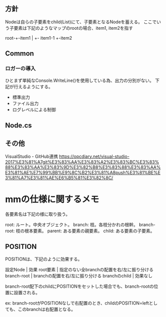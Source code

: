 ﻿## 方針

Nodeは自らの子要素をchild(List)にて、子要素となるNodeを蓄える。
ここでいう子要素は下記のようなマップのrootの場合、item1, item2を指す

root-+-item1
     |   +- item1-1
	 +-item2

## Common

### ロガーの導入

ひとまず単純なConsole.WriteLine()を使用している為、出力の分別がない。
下記が行えるようにする。

- 標準出力
- ファイル出力
- ログレベルによる制御

## Node.cs


## その他

VisualStudio - GitHub連携
https://opcdiary.net/visual-studio-2017%E3%81%A7git%E3%83%AA%E3%83%A2%E3%83%BC%E3%83%88%E3%83%AA%E3%83%9D%E3%82%B8%E3%83%88%E3%83%AA%E3%81%AE%E7%99%BB%E9%8C%B2%E3%81%A8push%E3%81%BE%E3%81%A7%E3%81%AE%E6%B5%81%E3%82%8C/

# mmの仕様に関するメモ

各要素名は下記の様に取り扱う。

root: ルート。中央オブジェクト。
branch: 枝。各枝分かれの根幹。
branch-root: 枝の根本要素。
parent: ある要素の親要素。
child: ある要素の子要素。

## POSITION

POSITIONは、下記のように効果する。

設定Node | 効果
root要素 | 指定のない全branchの配置を右/左に振り分ける
branch-root | branchの配置を右/左に振り分ける
branchのchild | 効果なし

branch-root配下のchildにPOSITIONをセットした場合でも、branch-rootの位置に設置される。

ex: branch-rootがPOSITIONなしで右配置のとき、childのPOSITION=leftとしても、このbranchは右配置となる。

